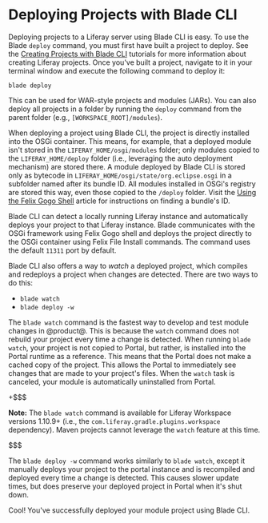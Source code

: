 # Deploying Projects with Blade CLI [](id=deploying-projects-with-blade-cli)

Deploying projects to a Liferay server using Blade CLI is easy. To use
the Blade `deploy` command, you must first have built a project to deploy. See
the
[Creating Projects with Blade CLI](/develop/tutorials/-/knowledge_base/7-1/creating-projects-with-blade-cli)
tutorials for more information about creating Liferay projects. Once you've
built a project, navigate to it in your terminal window and execute the following
command to deploy it:

    blade deploy

This can be used for WAR-style projects and modules (JARs). You can also deploy
all projects in a folder by running the `deploy` command from the parent folder
(e.g., `[WORKSPACE_ROOT]/modules`).

When deploying a project using Blade CLI, the project is directly installed into
the OSGi container. This means, for example, that a deployed module isn't stored
in the `LIFERAY_HOME/osgi/modules` folder; only modules copied to the
`LIFERAY_HOME/deploy` folder (i.e., leveraging the auto deployment mechanism)
are stored there. A module deployed by Blade CLI is stored only as bytecode in
`LIFERAY_HOME/osgi/state/org.eclipse.osgi` in a subfolder named after its bundle
ID. All modules installed in OSGi's registry are stored this way, even those
copied to the `/deploy` folder. Visit the 
[Using the Felix Gogo Shell](/develop/reference/-/knowledge_base/7-1/using-the-felix-gogo-shell)
article for instructions on finding a bundle's ID.

Blade CLI can detect a locally running Liferay instance and automatically
deploys your project to that Liferay instance. Blade communicates with the OSGi
framework using Felix Gogo shell and deploys the project directly to the OSGi
container using Felix File Install commands. The command uses the default
`11311` port by default.

Blade CLI also offers a way to *watch* a deployed project, which compiles and
redeploys a project when changes are detected. There are two ways to do this:

- `blade watch`
- `blade deploy -w`

The `blade watch` command is the fastest way to develop and test module changes
in @product@. This is because the `watch` command does not rebuild your project
every time a change is detected. When running `blade watch`, your project is not
copied to Portal, but rather, is installed into the Portal runtime as a
reference. This means that the Portal does not make a cached copy of the
project. This allows the Portal to immediately see changes that are made to your
project's files. When the `watch` task is canceled, your module is automatically
uninstalled from Portal.

+$$$

**Note:** The `blade watch` command is available for Liferay Workspace versions
1.10.9+ (i.e., the `com.liferay.gradle.plugins.workspace` dependency). Maven
projects cannot leverage the `watch` feature at this time.

$$$

The `blade deploy -w` command works similarly to `blade watch`, except it
manually deploys your project to the portal instance and is recompiled and
deployed every time a change is detected. This causes slower update times, but
does preserve your deployed project in Portal when it's shut down.

Cool! You've successfully deployed your module project using Blade CLI.
